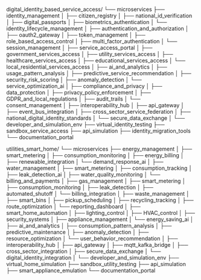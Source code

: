 digital_identity_based_service_access/
└── microservices
    ├── identity_management
    │   ├── citizen_registry
    │   ├── national_id_verification
    │   ├── digital_passports
    │   ├── biometrics_authentication
    │   └── identity_lifecycle_management
    │
    ├── authentication_and_authorization
    │   ├── oauth2_gateway
    │   ├── token_management
    │   ├── role_based_access_control
    │   ├── multi_factor_authentication
    │   └── session_management
    │
    ├── service_access_portal
    │   ├── government_services_access
    │   ├── utility_services_access
    │   ├── healthcare_services_access
    │   ├── educational_services_access
    │   └── local_residential_services_access
    │
    ├── ai_and_analytics
    │   ├── usage_pattern_analysis
    │   ├── predictive_service_recommendation
    │   ├── security_risk_scoring
    │   ├── anomaly_detection
    │   └── service_optimization_ai
    │
    ├── compliance_and_privacy
    │   ├── data_protection
    │   ├── privacy_policy_enforcement
    │   ├── GDPR_and_local_regulations
    │   ├── audit_trails
    │   └── consent_management
    │
    ├── interoperability_hub
    │   ├── api_gateway
    │   ├── event_bus_integration
    │   ├── cross_sector_service_federation
    │   ├── national_digital_identity_standards
    │   └── secure_data_exchange
    │
    └── developer_and_simulation_env
        ├── virtual_identity_testing
        ├── sandbox_service_access
        ├── api_simulation
        ├── identity_migration_tools
        └── documentation_portal




<!-- ///////////////////////////////////////////////////////////// -->








utilities_smart_home/
└── microservices
    ├── energy_management
    │   ├── smart_metering
    │   ├── consumption_monitoring
    │   ├── energy_billing
    │   ├── renewable_integration
    │   └── demand_response_ai
    │
    ├── water_management
    │   ├── smart_metering
    │   ├── consumption_tracking
    │   ├── leak_detection_ai
    │   ├── water_quality_monitoring
    │   └── billing_and_payments
    │
    ├── gas_management
    │   ├── smart_metering
    │   ├── consumption_monitoring
    │   ├── leak_detection
    │   ├── automated_shutoff
    │   └── billing_integration
    │
    ├── waste_management
    │   ├── smart_bins
    │   ├── pickup_scheduling
    │   ├── recycling_tracking
    │   ├── route_optimization
    │   └── reporting_dashboard
    │
    ├── smart_home_automation
    │   ├── lighting_control
    │   ├── HVAC_control
    │   ├── security_systems
    │   ├── appliance_management
    │   └── energy_saving_ai
    │
    ├── ai_and_analytics
    │   ├── consumption_pattern_analysis
    │   ├── predictive_maintenance
    │   ├── anomaly_detection
    │   ├── resource_optimization
    │   └── user_behavior_recommendation
    │
    ├── interoperability_hub
    │   ├── api_gateway
    │   ├── mqtt_kafka_bridge
    │   ├── cross_sector_integration
    │   ├── secure_data_exchange
    │   └── digital_identity_integration
    │
    └── developer_and_simulation_env
        ├── virtual_home_simulation
        ├── sandbox_utility_testing
        ├── api_simulation
        ├── smart_appliance_emulation
        └── documentation_portal

